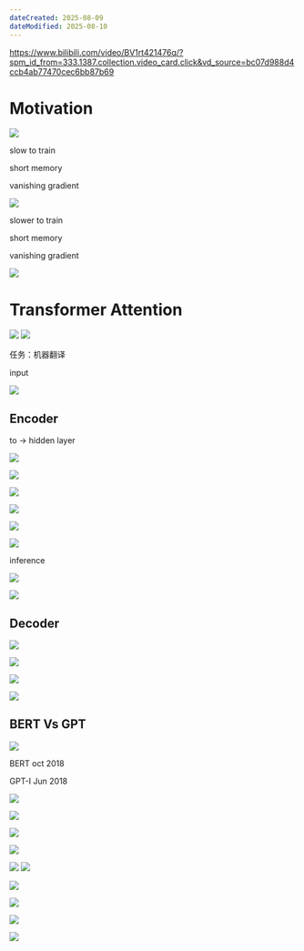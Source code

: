 ```yaml
---
dateCreated: 2025-08-09
dateModified: 2025-08-10
---
```


https://www.bilibili.com/video/BV1rt421476q/?spm_id_from=333.1387.collection.video_card.click&vd_source=bc07d988d4ccb4ab77470cec6bb87b69

# Motivation

![](image-20250810100629531.png)

slow to train

short memory

vanishing gradient

![](image-20250810100813403.png)

slower to train

short memory

vanishing gradient

![](image-20250810100936148.png)

# Transformer Attention

![](image-20250810101240176.png) ![](image-20250810101319768.png)

任务：机器翻译

input

![](image-20250810101417457.png)

## Encoder

to -> hidden layer

![](image-20250810101542618.png)

![](image-20250810101615411.png)

![](image-20250810102009157.png)

![](image-20250810102000279.png)

![](image-20250810103014407.png)

![](image-20250810103401327.png)

inference

![](image-20250810103650311.png)

![](image-20250810105027957.png)

## Decoder

![](image-20250810105154339.png)

![](image-20250810105217821.png)

![](image-20250810105619598.png)

![](image-20250810105629045.png)

## BERT Vs GPT

![](image-20250810110055880.png)

BERT oct 2018

GPT-I Jun 2018

![](image-20250810110142517.png)

![](image-20250810110255700.png)

![](image-20250810110517931.png)

![](image-20250810110529536.png)

![](image-20250810110550687.png) ![](image-20250810110631785.png)

![](image-20250810110702620.png)

![](image-20250810110731630.png)

![](image-20250810112110281.png)

![](image-20250810112116738.png)
